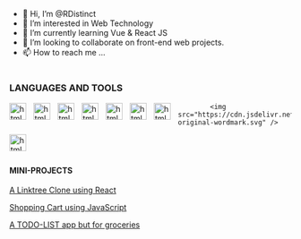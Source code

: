 - 👋 Hi, I’m @RDistinct
- 👀 I’m interested in Web Technology
- 🌱 I’m currently learning Vue & React JS 
- 💞️ I’m looking to collaborate on front-end web projects.
- 📫 How to reach me ...

#
<!---
RDistinct/RDistinct is a ✨ special ✨ repository because its `README.md` (this file) appears on your GitHub profile.
You can click the Preview link to take a look at your changes.
--->

###  LANGUAGES AND TOOLS

<img align="left" alt="html" width="30px" style="padding-right:10px" src="https://cdn.jsdelivr.net/gh/devicons/devicon/icons/html5/html5-original.svg" />
            
<img align="left" alt="html" width="30px" style="padding-right:10px" src="https://cdn.jsdelivr.net/gh/devicons/devicon/icons/css3/css3-original.svg" />
          
<img align="left" alt="html" width="30px" style="padding-right:10px" src="https://cdn.jsdelivr.net/gh/devicons/devicon/icons/javascript/javascript-plain.svg" />

<img align="left" alt="html" width="30px" style="padding-right:10px" src="https://cdn.jsdelivr.net/gh/devicons/devicon/icons/vuejs/vuejs-original-wordmark.svg" />
          
<img align="left" alt="html" width="30px" style="padding-right:10px" src="https://cdn.jsdelivr.net/gh/devicons/devicon/icons/react/react-original-wordmark.svg" />
  
<img align="left" alt="html" width="30px" style="padding-right:10px" src="https://cdn.jsdelivr.net/gh/devicons/devicon/icons/git/git-original.svg" />

<img align="left" alt="html" width="30px" style="padding-right:10px" src="https://cdn.jsdelivr.net/gh/devicons/devicon/icons/github/github-original-wordmark.svg" />


            <img src="https://cdn.jsdelivr.net/gh/devicons/devicon/icons/github/github-original-wordmark.svg" />
          

<img align="left" alt="html" width="30px" style="padding-right:10px" src="https://cdn.jsdelivr.net/gh/devicons/devicon/icons/tailwindcss/tailwindcss-plain.svg" />
                    
           
          
          
<br>

#

#### MINI-PROJECTS

[A Linktree Clone using React](https://github.com/RDistinct/Linktree-Clone-Using-React)

[Shopping Cart using JavaScript](https://github.com/RDistinct/JavaScript-Fetch-API)

[A TODO-LIST app but for groceries](https://github.com/RDistinct/JAVASCRIPT-MINI-PROJECTS/tree/master/14.%20Grocery%20List%20App)
          
